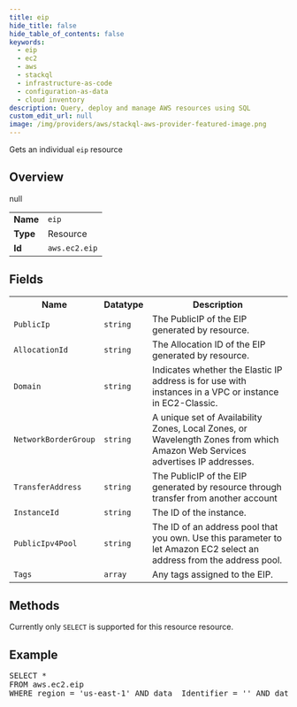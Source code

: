 ```yaml
---
title: eip
hide_title: false
hide_table_of_contents: false
keywords:
  - eip
  - ec2
  - aws
  - stackql
  - infrastructure-as-code
  - configuration-as-data
  - cloud inventory
description: Query, deploy and manage AWS resources using SQL
custom_edit_url: null
image: /img/providers/aws/stackql-aws-provider-featured-image.png
---
```

Gets an individual <code>eip</code> resource

## Overview
<table><tbody>
<tr><td><b>Name</b></td><td><code>eip</code></td></tr>
<tr><td><b>Type</b></td><td>Resource</td></tr>
null
<tr><td><b>Id</b></td><td><code>aws.ec2.eip</code></td></tr>
</tbody></table>

## Fields
<table><tbody>
<tr><th>Name</th><th>Datatype</th><th>Description</th></tr>
<tr><td><code>PublicIp</code></td><td><code>string</code></td><td>The PublicIP of the EIP generated by resource.</td></tr><tr><td><code>AllocationId</code></td><td><code>string</code></td><td>The Allocation ID of the EIP generated by resource.</td></tr><tr><td><code>Domain</code></td><td><code>string</code></td><td>Indicates whether the Elastic IP address is for use with instances in a VPC or instance in EC2-Classic.</td></tr><tr><td><code>NetworkBorderGroup</code></td><td><code>string</code></td><td>A unique set of Availability Zones, Local Zones, or Wavelength Zones from which Amazon Web Services advertises IP addresses.</td></tr><tr><td><code>TransferAddress</code></td><td><code>string</code></td><td>The PublicIP of the EIP generated by resource through transfer from another account</td></tr><tr><td><code>InstanceId</code></td><td><code>string</code></td><td>The ID of the instance.</td></tr><tr><td><code>PublicIpv4Pool</code></td><td><code>string</code></td><td>The ID of an address pool that you own. Use this parameter to let Amazon EC2 select an address from the address pool.</td></tr><tr><td><code>Tags</code></td><td><code>array</code></td><td>Any tags assigned to the EIP.</td></tr>
</tbody></table>

## Methods
Currently only <code>SELECT</code> is supported for this resource resource.

## Example
<pre>
SELECT * 
FROM aws.ec2.eip
WHERE region = 'us-east-1' AND data__Identifier = '<PublicIp>' AND data__Identifier = '<AllocationId>'
</pre>
